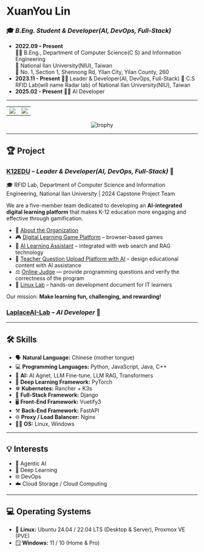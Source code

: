 # XuanYou Lin
### 🎓 *B.Eng. Student & Developer(AI, DevOps, Full-Stack)*  
+ **2022.09 – Present**  
  👨‍🎓 B.Eng., Department of Computer Science(C
S) and Information Engineering  
  🏫 National Ilan University(NIU), Taiwan  
  📍 No. 1, Section 1, Shennong Rd, Yilan City, Yilan County, 260
+ **2023.11 - Present**
  🧑‍💻 Leader & Developer(AI, DevOps, Full-Stack)
  🥼 C.S RFID Lab(will name Radar lab) of National Ilan University(NIU), Taiwan  
+ **2025.02 - Present**
  🧑‍💻 AI Developer

---

<!-- GitHub Stats Side by Side -->
<table>
  <tr>
    <td>
      <img src="https://github-readme-stats.vercel.app/api?username=TsukiSama9292&show_icons=true&theme=gruvbox&hide_border=true" />
    </td>
    <td>
      <img src="https://github-readme-stats.vercel.app/api/top-langs/?username=TsukiSama9292&layout=compact&theme=gruvbox&hide_border=true" />
    </td>
  </tr>
</table>

<!-- GitHub Profile Trophy -->
<p align="center">
  <img src="https://github-profile-trophy.vercel.app/?username=TsukiSama9292&theme=gruvbox&row=1&column=7" alt="trophy" />
</p>

---

## 🏆 Project

### [K12EDU](https://github.com/k12edu) – *Leader & Developer(AI, DevOps, Full-Stack)* 🚀  
🎓 RFID Lab, Department of Computer Science and Information Engineering, National Ilan University | 2024 Capstone Project Team  

We are a five-member team dedicated to developing an **AI-integrated digital learning platform** that makes K-12 education more engaging and effective through gamification.

- 🔗 [About the Organization](https://www.k12edu.uk)  
- 🎮 [Digital Learning Game Platform](https://game.k12edu.uk) – browser-based games  
- 🤖 [AI Learning Assistant](https://ai.k12edu.uk/) – integrated with web search and RAG technology  
- 📝 [Teacher Question Upload Platform with AI](https://teacher.k12edu.uk/) – design educational content with AI assistance  
- ⚖️ [Online Judge](https://judge.k12edu.uk/) — provide programming questions and verify the correctness of the program
- 🐧 [Linux Lab](https://linux-lab.k12edu.uk/#/) – hands-on development document for IT learners

Our mission: **Make learning fun, challenging, and rewarding!**

### [LaplaceAI-Lab](https://github.com/LaplaceAI-Lab) – *AI Developer* 🚀

---

## 🛠️ Skills  
+ 🗣️ **Natural Language:** Chinese (mother tongue)  
+ 💻 **Programming Languages:** Python, JavaScript, Java, C++
+ 🤖 **AI:** AI Agnet, LLM Fine-tune, LLM RAG, Transformers  
+ 🔬 **Deep Learning Framework:** PyTorch    
+ ☸️ **Kubernetes:** Rancher + K3s    
+ 🧩 **Full-Stack Framework:** Django
+ 🖥️ **Front-End Framework:** Vuetify3
+ ⚒️ **Back-End Framework:** FastAPI
+ 🌐 **Proxy / Load Balancer:** Nginx
+ 🧑‍💻 **OS:** Linux, Windows

---

## 💡 Interests  
+ 🎯 Agentic AI    
+ 🧠 Deep Learning  
+ 🌐 DevOps 
+ ☁️ Cloud Storage / Cloud Computing

---

## 💻 Operating Systems  
+ 🐧 **Linux:** Ubuntu 24.04 / 22.04 LTS (Desktop & Server), Proxmox VE (PVE)  
+ 🪟 **Windows:** 11 / 10 (Home & Pro)
